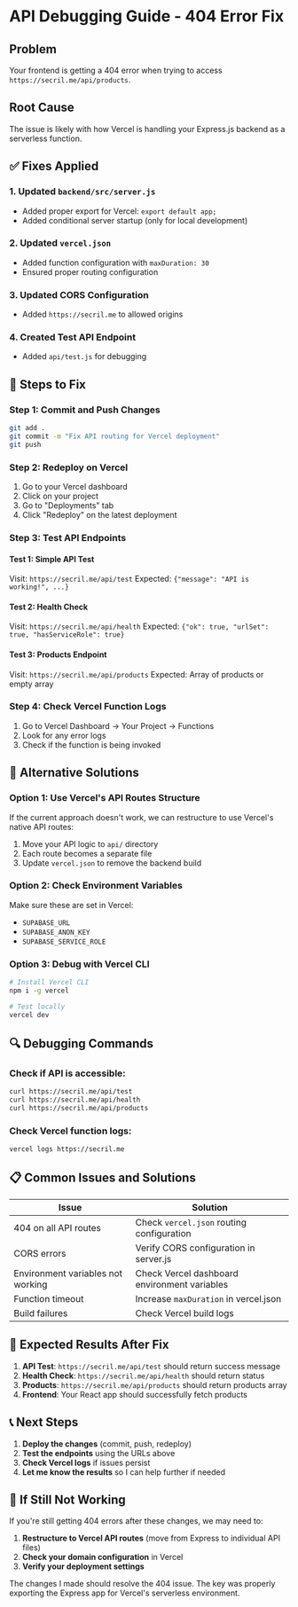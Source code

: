 # API Debugging Guide - 404 Error Fix

## Problem
Your frontend is getting a 404 error when trying to access `https://secril.me/api/products`.

## Root Cause
The issue is likely with how Vercel is handling your Express.js backend as a serverless function.

## ✅ Fixes Applied

### 1. Updated `backend/src/server.js`
- Added proper export for Vercel: `export default app;`
- Added conditional server startup (only for local development)

### 2. Updated `vercel.json`
- Added function configuration with `maxDuration: 30`
- Ensured proper routing configuration

### 3. Updated CORS Configuration
- Added `https://secril.me` to allowed origins

### 4. Created Test API Endpoint
- Added `api/test.js` for debugging

## 🔧 Steps to Fix

### Step 1: Commit and Push Changes
```bash
git add .
git commit -m "Fix API routing for Vercel deployment"
git push
```

### Step 2: Redeploy on Vercel
1. Go to your Vercel dashboard
2. Click on your project
3. Go to "Deployments" tab
4. Click "Redeploy" on the latest deployment

### Step 3: Test API Endpoints

#### Test 1: Simple API Test
Visit: `https://secril.me/api/test`
Expected: `{"message": "API is working!", ...}`

#### Test 2: Health Check
Visit: `https://secril.me/api/health`
Expected: `{"ok": true, "urlSet": true, "hasServiceRole": true}`

#### Test 3: Products Endpoint
Visit: `https://secril.me/api/products`
Expected: Array of products or empty array

### Step 4: Check Vercel Function Logs
1. Go to Vercel Dashboard → Your Project → Functions
2. Look for any error logs
3. Check if the function is being invoked

## 🐛 Alternative Solutions

### Option 1: Use Vercel's API Routes Structure
If the current approach doesn't work, we can restructure to use Vercel's native API routes:

1. Move your API logic to `api/` directory
2. Each route becomes a separate file
3. Update `vercel.json` to remove the backend build

### Option 2: Check Environment Variables
Make sure these are set in Vercel:
- `SUPABASE_URL`
- `SUPABASE_ANON_KEY`
- `SUPABASE_SERVICE_ROLE`

### Option 3: Debug with Vercel CLI
```bash
# Install Vercel CLI
npm i -g vercel

# Test locally
vercel dev
```

## 🔍 Debugging Commands

### Check if API is accessible:
```bash
curl https://secril.me/api/test
curl https://secril.me/api/health
curl https://secril.me/api/products
```

### Check Vercel function logs:
```bash
vercel logs https://secril.me
```

## 📋 Common Issues and Solutions

| Issue | Solution |
|-------|----------|
| 404 on all API routes | Check `vercel.json` routing configuration |
| CORS errors | Verify CORS configuration in server.js |
| Environment variables not working | Check Vercel dashboard environment variables |
| Function timeout | Increase `maxDuration` in vercel.json |
| Build failures | Check Vercel build logs |

## 🚀 Expected Results After Fix

1. **API Test**: `https://secril.me/api/test` should return success message
2. **Health Check**: `https://secril.me/api/health` should return status
3. **Products**: `https://secril.me/api/products` should return products array
4. **Frontend**: Your React app should successfully fetch products

## 📞 Next Steps

1. **Deploy the changes** (commit, push, redeploy)
2. **Test the endpoints** using the URLs above
3. **Check Vercel logs** if issues persist
4. **Let me know the results** so I can help further if needed

## 🔧 If Still Not Working

If you're still getting 404 errors after these changes, we may need to:

1. **Restructure to Vercel API routes** (move from Express to individual API files)
2. **Check your domain configuration** in Vercel
3. **Verify your deployment settings**

The changes I made should resolve the 404 issue. The key was properly exporting the Express app for Vercel's serverless environment.
